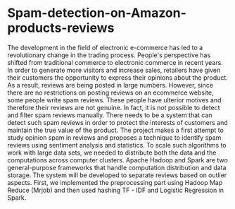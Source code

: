 # Spam-detection-on-Amazon-products-reviews

The development in the field of electronic e-commerce has led to a revolutionary change in the trading process. People's perspective has shifted from traditional commerce to electronic commerce in recent years. In order to generate more visitors and increase sales, retailers have given their customers the opportunity to express their opinions about the product. As a result, reviews are being posted in large numbers. However, since there are no restrictions on posting reviews on an ecommerce website, some people write spam reviews. These people have ulterior motives and therefore their reviews are not genuine. In fact, it is not possible to detect and filter spam reviews manually. There needs to be a system that can detect such spam reviews in order to protect the interests of customers and maintain the true value of the product. The project makes a first attempt to study opinion spam in reviews and proposes a technique to identify spam reviews using sentiment analysis and statistics. To scale such algorithms to work with large data sets, we needed to distribute both the data and the computations across computer clusters. Apache Hadoop and Spark are two general-purpose frameworks that handle computation distribution and data storage. The system will be developed to separate reviews based on outlier aspects. First, we implemented the preprocessing part using Hadoop Map Reduce (Mrjob) and then used hashing TF - IDF and Logistic Regression in Spark.

